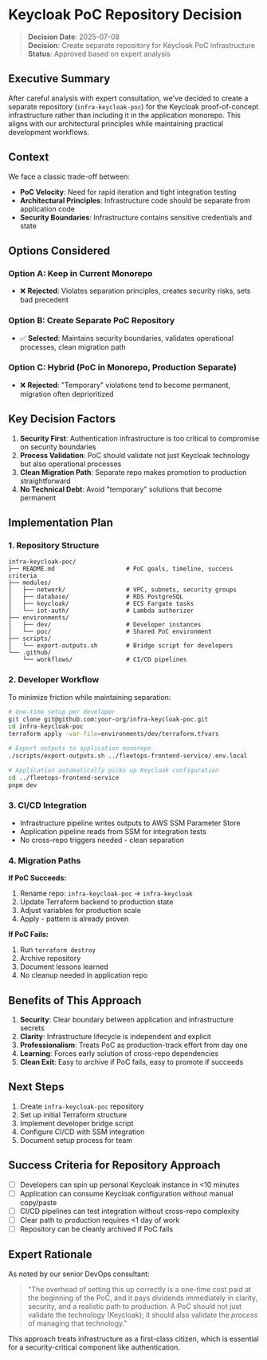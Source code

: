 # Keycloak PoC Repository Decision

> **Decision Date**: 2025-07-08  
> **Decision**: Create separate repository for Keycloak PoC infrastructure  
> **Status**: Approved based on expert analysis

## Executive Summary

After careful analysis with expert consultation, we've decided to create a separate repository (`infra-keycloak-poc`) for the Keycloak proof-of-concept infrastructure rather than including it in the application monorepo. This aligns with our architectural principles while maintaining practical development workflows.

## Context

We face a classic trade-off between:
- **PoC Velocity**: Need for rapid iteration and tight integration testing
- **Architectural Principles**: Infrastructure code should be separate from application code
- **Security Boundaries**: Infrastructure contains sensitive credentials and state

## Options Considered

### Option A: Keep in Current Monorepo
- ❌ **Rejected**: Violates separation principles, creates security risks, sets bad precedent

### Option B: Create Separate PoC Repository
- ✅ **Selected**: Maintains security boundaries, validates operational processes, clean migration path

### Option C: Hybrid (PoC in Monorepo, Production Separate)
- ❌ **Rejected**: "Temporary" violations tend to become permanent, migration often deprioritized

## Key Decision Factors

1. **Security First**: Authentication infrastructure is too critical to compromise on security boundaries
2. **Process Validation**: PoC should validate not just Keycloak technology but also operational processes
3. **Clean Migration Path**: Separate repo makes promotion to production straightforward
4. **No Technical Debt**: Avoid "temporary" solutions that become permanent

## Implementation Plan

### 1. Repository Structure
```
infra-keycloak-poc/
├── README.md                    # PoC goals, timeline, success criteria
├── modules/
│   ├── network/                 # VPC, subnets, security groups
│   ├── database/                # RDS PostgreSQL
│   ├── keycloak/                # ECS Fargate tasks
│   └── iot-auth/                # Lambda authorizer
├── environments/
│   ├── dev/                     # Developer instances
│   └── poc/                     # Shared PoC environment
├── scripts/
│   └── export-outputs.sh        # Bridge script for developers
└── .github/
    └── workflows/               # CI/CD pipelines
```

### 2. Developer Workflow

To minimize friction while maintaining separation:

```bash
# One-time setup per developer
git clone git@github.com:your-org/infra-keycloak-poc.git
cd infra-keycloak-poc
terraform apply -var-file=environments/dev/terraform.tfvars

# Export outputs to application monorepo
./scripts/export-outputs.sh ../fleetops-frontend-service/.env.local

# Application automatically picks up Keycloak configuration
cd ../fleetops-frontend-service
pnpm dev
```

### 3. CI/CD Integration

- Infrastructure pipeline writes outputs to AWS SSM Parameter Store
- Application pipeline reads from SSM for integration tests
- No cross-repo triggers needed - clean separation

### 4. Migration Paths

**If PoC Succeeds:**
1. Rename repo: `infra-keycloak-poc` → `infra-keycloak`
2. Update Terraform backend to production state
3. Adjust variables for production scale
4. Apply - pattern is already proven

**If PoC Fails:**
1. Run `terraform destroy`
2. Archive repository
3. Document lessons learned
4. No cleanup needed in application repo

## Benefits of This Approach

1. **Security**: Clear boundary between application and infrastructure secrets
2. **Clarity**: Infrastructure lifecycle is independent and explicit
3. **Professionalism**: Treats PoC as production-track effort from day one
4. **Learning**: Forces early solution of cross-repo dependencies
5. **Clean Exit**: Easy to archive if PoC fails, easy to promote if succeeds

## Next Steps

1. Create `infra-keycloak-poc` repository
2. Set up initial Terraform structure
3. Implement developer bridge script
4. Configure CI/CD with SSM integration
5. Document setup process for team

## Success Criteria for Repository Approach

- [ ] Developers can spin up personal Keycloak instance in <10 minutes
- [ ] Application can consume Keycloak configuration without manual copy/paste
- [ ] CI/CD pipelines can test integration without cross-repo complexity
- [ ] Clear path to production requires <1 day of work
- [ ] Repository can be cleanly archived if PoC fails

## Expert Rationale

As noted by our senior DevOps consultant:

> "The overhead of setting this up correctly is a one-time cost paid at the beginning of the PoC, and it pays dividends immediately in clarity, security, and a realistic path to production. A PoC should not just validate the technology (Keycloak); it should also validate the *process* of managing that technology."

This approach treats infrastructure as a first-class citizen, which is essential for a security-critical component like authentication.
